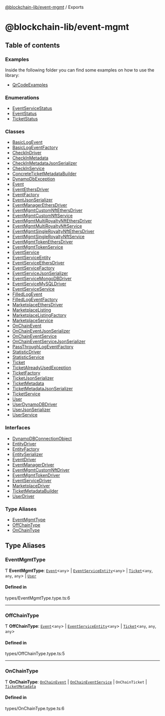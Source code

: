 [@blockchain-lib/event-mgmt](README.md) / Exports

# @blockchain-lib/event-mgmt

## Table of contents

### Examples
Inside the following folder you can find some examples on how to use the library:
- [QrCodeExamples](https://github.com/GremG/blockchain_event_management/blob/main/docs/examples/qrCodeExamples.ts)


### Enumerations

- [EventServiceStatus](enums/EventServiceStatus.md)
- [EventStatus](enums/EventStatus.md)
- [TicketStatus](enums/TicketStatus.md)

### Classes

- [BasicLogEvent](classes/BasicLogEvent.md)
- [BasicLogEventFactory](classes/BasicLogEventFactory.md)
- [CheckInDriver](classes/CheckInDriver.md)
- [CheckInMetadata](classes/CheckInMetadata.md)
- [CheckInMetadataJsonSerializer](classes/CheckInMetadataJsonSerializer.md)
- [CheckInService](classes/CheckInService.md)
- [ConcreteTicketMetadataBuilder](classes/ConcreteTicketMetadataBuilder.md)
- [DynamoDbException](classes/DynamoDbException.md)
- [Event](classes/Event.md)
- [EventEthersDriver](classes/EventEthersDriver.md)
- [EventFactory](classes/EventFactory.md)
- [EventJsonSerializer](classes/EventJsonSerializer.md)
- [EventManagerEthersDriver](classes/EventManagerEthersDriver.md)
- [EventMgmtCustomNftEthersDriver](classes/EventMgmtCustomNftEthersDriver.md)
- [EventMgmtCustomNftService](classes/EventMgmtCustomNftService.md)
- [EventMgmtMultiRoyaltyNftEthersDriver](classes/EventMgmtMultiRoyaltyNftEthersDriver.md)
- [EventMgmtMultiRoyaltyNftService](classes/EventMgmtMultiRoyaltyNftService.md)
- [EventMgmtSingleRoyaltyNftEthersDriver](classes/EventMgmtSingleRoyaltyNftEthersDriver.md)
- [EventMgmtSingleRoyaltyNftService](classes/EventMgmtSingleRoyaltyNftService.md)
- [EventMgmtTokenEthersDriver](classes/EventMgmtTokenEthersDriver.md)
- [EventMgmtTokenService](classes/EventMgmtTokenService.md)
- [EventService](classes/EventService.md)
- [EventServiceEntity](classes/EventServiceEntity.md)
- [EventServiceEthersDriver](classes/EventServiceEthersDriver.md)
- [EventServiceFactory](classes/EventServiceFactory.md)
- [EventServiceJsonSerializer](classes/EventServiceJsonSerializer.md)
- [EventServiceMongoDBDriver](classes/EventServiceMongoDBDriver.md)
- [EventServiceMySQLDriver](classes/EventServiceMySQLDriver.md)
- [EventServiceService](classes/EventServiceService.md)
- [FilledLogEvent](classes/FilledLogEvent.md)
- [FilledLogEventFactory](classes/FilledLogEventFactory.md)
- [MarketplaceEthersDriver](classes/MarketplaceEthersDriver.md)
- [MarketplaceListing](classes/MarketplaceListing.md)
- [MarketplaceListingFactory](classes/MarketplaceListingFactory.md)
- [MarketplaceService](classes/MarketplaceService.md)
- [OnChainEvent](classes/OnChainEvent.md)
- [OnChainEventJsonSerializer](classes/OnChainEventJsonSerializer.md)
- [OnChainEventService](classes/OnChainEventService.md)
- [OnChainEventServiceJsonSerializer](classes/OnChainEventServiceJsonSerializer.md)
- [PassThroughLogEventFactory](classes/PassThroughLogEventFactory.md)
- [StatisticDriver](classes/StatisticDriver.md)
- [StatisticService](classes/StatisticService.md)
- [Ticket](classes/Ticket.md)
- [TicketAlreadyUsedException](classes/TicketAlreadyUsedException.md)
- [TicketFactory](classes/TicketFactory.md)
- [TicketJsonSerializer](classes/TicketJsonSerializer.md)
- [TicketMetadata](classes/TicketMetadata.md)
- [TicketMetadataJsonSerializer](classes/TicketMetadataJsonSerializer.md)
- [TicketService](classes/TicketService.md)
- [User](classes/User.md)
- [UserDynamoDBDriver](classes/UserDynamoDBDriver.md)
- [UserJsonSerializer](classes/UserJsonSerializer.md)
- [UserService](classes/UserService.md)

### Interfaces

- [DynamoDBConnectionObject](interfaces/DynamoDBConnectionObject.md)
- [EntityDriver](interfaces/EntityDriver.md)
- [EntityFactory](interfaces/EntityFactory.md)
- [EntitySerializer](interfaces/EntitySerializer.md)
- [EventDriver](interfaces/EventDriver.md)
- [EventManagerDriver](interfaces/EventManagerDriver.md)
- [EventMgmtCustomNftDriver](interfaces/EventMgmtCustomNftDriver.md)
- [EventMgmtTokenDriver](interfaces/EventMgmtTokenDriver.md)
- [EventServiceDriver](interfaces/EventServiceDriver.md)
- [MarketplaceDriver](interfaces/MarketplaceDriver.md)
- [TicketMetadataBuilder](interfaces/TicketMetadataBuilder.md)
- [UserDriver](interfaces/UserDriver.md)

### Type Aliases

- [EventMgmtType](modules.md#eventmgmttype)
- [OffChainType](modules.md#offchaintype)
- [OnChainType](modules.md#onchaintype)

## Type Aliases

### EventMgmtType

Ƭ **EventMgmtType**: [`Event`](classes/Event.md)<`any`\> \| [`EventServiceEntity`](classes/EventServiceEntity.md)<`any`\> \| [`Ticket`](classes/Ticket.md)<`any`, `any`, `any`\> \| [`User`](classes/User.md)

#### Defined in

types/EventMgmtType.type.ts:6

___

### OffChainType

Ƭ **OffChainType**: [`Event`](classes/Event.md)<`any`\> \| [`EventServiceEntity`](classes/EventServiceEntity.md)<`any`\> \| [`Ticket`](classes/Ticket.md)<`any`, `any`, `any`\>

#### Defined in

types/OffChainType.type.ts:5

___

### OnChainType

Ƭ **OnChainType**: [`OnChainEvent`](classes/OnChainEvent.md) \| [`OnChainEventService`](classes/OnChainEventService.md) \| `OnChainTicket` \| [`TicketMetadata`](classes/TicketMetadata.md)

#### Defined in

types/OnChainType.type.ts:6
